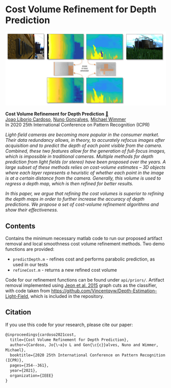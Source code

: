 # Cost Volume Refinement for Depth Prediction
![teaser](docs/teaser.jpg)

**Cost Volume Refinement for Depth Prediction** [:page_facing_up:](https://repositum.tuwien.at/handle/20.500.12708/19341)  
[Joao Liborio Cardoso](https://www.jaliborc.com), [Nuno Gonçalves](https://ieeexplore.ieee.org/author/37281864700), [Michael Wimmer](https://www.cg.tuwien.ac.at/staff/MichaelWimmer)  
In 2020 25th International Conference on Pattern Recognition (ICPR)

*Light-field cameras are becoming more popular in the consumer market. Their data redundancy allows, in theory, to accurately refocus images after acquisition and to predict the depth of each point visible from the camera. Combined, these two features allow for the generation of full-focus images, which is impossible in traditional cameras. Multiple methods for depth prediction from light fields (or stereo) have been proposed over the years. A large subset of these methods relies on cost-volume estimates – 3D objects where each layer represents a heuristic of whether each point in the image is at a certain distance from the camera. Generally, this volume is used to regress a depth map, which is then refined for better results.*

*In this paper, we argue that refining the cost volumes is superior to refining the depth maps in order to further increase the accuracy of depth predictions. We propose a set of cost-volume refinement algorithms and show their effectiveness.*

## Contents
Contains the minimum necessary matlab code to run our proposed artifact removal and local smoothness cost volume refinement methods. Two demo functions are provided:

* `predictDepth.m` -  refines cost and performs parabolic prediction, as used in our tests  
* `refineCost.m` - returns a new refined cost volume

Code for our refinement functions can be found under `api/priors/`. Artifact removal implemented using [Jeon et al. 2015](https://www.cv-foundation.org/openaccess/content_cvpr_2015/papers/Jeon_Accurate_Depth_Map_2015_CVPR_paper.pdf) graph cuts as the classifier, with code taken from https://github.com/Vincentqyw/Depth-Estimation-Light-Field, which is included in the repository.

## Citation
If you use this code for your research, please cite our paper:
```
@inproceedings{cardoso2021cost,
  title={Cost Volume Refinement for Depth Prediction},
  author={Cardoso, Jo{\~a}o L and Gon{\c{c}}alves, Nuno and Wimmer, Michael},
  booktitle={2020 25th International Conference on Pattern Recognition (ICPR)},
  pages={354--361},
  year={2021},
  organization={IEEE}
}
```
